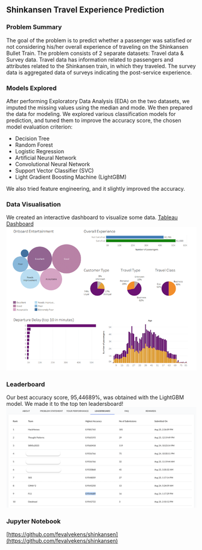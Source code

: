 ## Shinkansen Travel Experience Prediction

### Problem Summary 

The goal of the problem is to predict whether a passenger was satisfied or not considering his/her overall experience of traveling on the Shinkansen Bullet Train. The problem consists of 2 separate datasets: Travel data & Survey data. Travel data has information related to passengers and attributes related to the Shinkansen train, in which they traveled. The survey data is aggregated data of surveys indicating the post-service experience.

### Models Explored

After performing Exploratory Data Analysis (EDA) on the two datasets, we imputed the missing values using the median and mode. We then prepared the data for modeling.
We explored various classification models for prediction, and tuned them to improve the accuracy score, the chosen model evaluation criterion:
- Decision Tree
- Random Forest
- Logistic Regression
- Artificial Neural Network
- Convolutional Neural Network
- Support Vector Classifier (SVC)
- Light Gradient Boosting Machine (LightGBM)

We also tried feature engineering, and it slightly improved the accuracy.  

### Data Visualisation

We created an interactive dashboard to visualize some data.
[Tableau Dashboard](https://public.tableau.com/app/profile/fe.valvekens/viz/Hackathon_Fe/ShinkansenTravelExperience)
<img src="images/shinkansen_thumbnail.png?raw=true"/>



### Leaderboard

Our best accuracy score, 95,44689%, was obtained with the LightGBM model. We made it to the top ten leadersboard!
<img src="images/leaderboard.png?raw=true"/>

### Jupyter Notebook 
[https://github.com/fevalvekens/shinkansen](https://github.com/fevalvekens/shinkansen)


